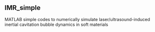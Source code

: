 ## IMR_simple

MATLAB simple codes to numerically simulate laser/ultrasound-induced inertial cavitation bubble dynamics in soft materials
